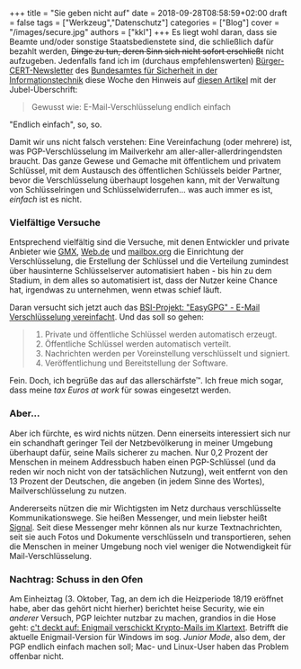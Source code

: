 +++
title = "Sie geben nicht auf"
date = 2018-09-28T08:58:59+02:00
draft = false
tags = ["Werkzeug","Datenschutz"]
categories = ["Blog"]
cover = "/images/secure.jpg"
authors = ["kkl"]
+++
Es liegt wohl daran, dass sie Beamte und/oder sonstige Staatsbedienstete sind, die schließlich dafür bezahlt werden, ~~Dinge zu tun, deren Sinn sich nicht sofort erschließt~~ nicht aufzugeben. Jedenfalls fand ich im (durchaus empfehlenswerten) [Bürger-CERT-Newsletter](https://www.bsi-fuer-buerger.de/BSIFB/DE/Service/Buerger-CERT/Sicher-informiert/Newsletter.html) des [Bundesamtes für Sicherheit in der Informationstechnik](https://bsi.bund.de) diese Woche den Hinweis auf [diesen Artikel](https://www.bsi-fuer-buerger.de/BSIFB/DE/Service/Aktuell/Informationen/Artikel/einfache_email_verschluesselung.html) mit der Jubel-Überschrift:

> Gewusst wie: E-Mail-Verschlüsselung endlich einfach

"Endlich einfach", so, so.

Damit wir uns nicht falsch verstehen: Eine Vereinfachung (oder mehrere) ist, was PGP-Verschlüsselung im Mailverkehr am aller-aller-allerdringendsten braucht. Das ganze Gewese und Gemache mit öffentlichem und privatem Schlüssel, mit dem Austausch des öffentlichen Schlüssels beider Partner, bevor die Verschlüsselung überhaupt losgehen kann, mit der Verwaltung von Schlüsselringen und Schlüsselwiderrufen... was auch immer es ist, *einfach* ist es nicht.

### Vielfältige Versuche
Entsprechend vielfältig sind die Versuche, mit denen Entwickler und private Anbieter wie [GMX](https://gmx.net), [Web.de](https://web.de) und [mailbox.org](https://mailbox.org) die Einrichtung der Verschlüsselung, die Erstellung der Schlüssel und die Verteilung zumindest über hausinterne Schlüsselserver automatisiert haben - bis hin zu dem Stadium, in dem alles so automatisiert ist, dass der Nutzer keine Chance hat, irgendwas zu unternehmen, wenn etwas schief läuft.

Daran versucht sich jetzt auch das [BSI-Projekt: "EasyGPG" - E-Mail Verschlüsselung vereinfacht](https://www.bsi-fuer-buerger.de/DE/Themen/Kryptografie_Kryptotechnologie/Kryptografie/EasyGPG/EasyGPG_node.html). Und das soll so gehen:

> 1. Private und öffentliche Schlüssel werden automatisch erzeugt.
> 2. Öffentliche Schlüssel werden automatisch verteilt.
> 3. Nachrichten werden per Voreinstellung verschlüsselt und signiert.
> 4. Veröffentlichung und Bereitstellung der Software.

Fein. Doch, ich begrüße das auf das allerschärfste&trade;. Ich freue mich sogar, dass meine *tax Euros at work* für sowas eingesetzt werden.

### Aber...
Aber ich fürchte, es wird nichts nützen. Denn einerseits interessiert sich nur ein schandhaft geringer Teil der Netzbevölkerung in meiner Umgebung überhaupt dafür, seine Mails sicherer zu machen. Nur 0,2 Prozent der Menschen in meinem Addressbuch haben einen PGP-Schlüssel (und da reden wir noch nicht von der tatsächlichen Nutzung), weit entfernt von den 13 Prozent der Deutschen, die angeben (in jedem Sinne des Wortes), Mailverschlüsselung zu nutzen.

Andererseits nützen die mir Wichtigsten im Netz durchaus verschlüsselte Kommunikationswege. Sie heißen Messenger, und mein liebster heißt [Signal](https://signal.org). Seit diese Messenger mehr können als nur kurze Textnachrichten, seit sie auch Fotos und Dokumente verschlüsseln und transportieren, sehen die Menschen in meiner Umgebung noch viel weniger die Notwendigkeit für Mail-Verschlüsselung.

### Nachtrag: Schuss in den Ofen
Am Einheiztag (3. Oktober, Tag, an dem ich die Heizperiode 18/19 eröffnet habe, aber das gehört nicht hierher) berichtet heise Security, wie ein *anderer* Versuch, PGP leichter nutzbar zu machen, grandios in die Hose geht: [c't deckt auf: Enigmail verschickt Krypto-Mails im Klartext](https://www.heise.de/security/meldung/c-t-deckt-auf-Enigmail-verschickt-Krypto-Mails-im-Klartext-4180405.html). Betrifft die aktuelle Enigmail-Version für Windows im sog. *Junior Mode*, also dem, der PGP endlich einfach machen soll; Mac- und Linux-User haben das Problem offenbar nicht.
